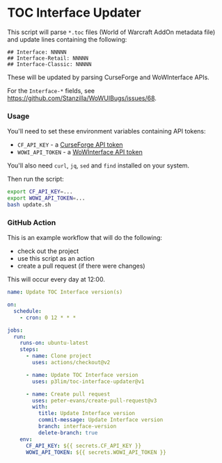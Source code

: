 # TOC Interface Updater

This script will parse `*.toc` files (World of Warcraft AddOn metadata file) and update lines containing the following:

```
## Interface: NNNNN
## Interface-Retail: NNNNN
## Interface-Classic: NNNNN
```

These will be updated by parsing CurseForge and WoWInterface APIs.

For the `Interface-*` fields, see https://github.com/Stanzilla/WoWUIBugs/issues/68.

### Usage

You'll need to set these environment variables containing API tokens:
- `CF_API_KEY` - a [CurseForge API token](https://wow.curseforge.com/account/api-tokens)
- `WOWI_API_TOKEN` - a [WoWInterface API token](https://www.wowinterface.com/downloads/filecpl.php?action=apitokens)

You'll also need `curl`, `jq`, `sed` and `find` installed on your system.

Then run the script:
```bash
export CF_API_KEY=...
export WOWI_API_TOKEN=...
bash update.sh
```

### GitHub Action

This is an example workflow that will do the following:
- check out the project
- use this script as an action
- create a pull request (if there were changes)

This will occur every day at 12:00.

```yaml
name: Update TOC Interface version(s)

on:
  schedule:
    - cron: 0 12 * * *

jobs:
  run:
    runs-on: ubuntu-latest
    steps:
      - name: Clone project
        uses: actions/checkout@v2

      - name: Update TOC Interface version
        uses: p3lim/toc-interface-updater@v1

      - name: Create pull request
        uses: peter-evans/create-pull-request@v3
        with:
          title: Update Interface version
          commit-message: Update Interface version
          branch: interface-version
          delete-branch: true
    env:
      CF_API_KEY: ${{ secrets.CF_API_KEY }}
      WOWI_API_TOKEN: ${{ secrets.WOWI_API_TOKEN }}
```
